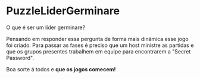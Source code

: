 # PuzzleLiderGerminare
O que é ser um líder germinare?

Pensando em responder essa pergunta de forma mais dinâmica esse jogo foi criado.
Para passar as fases é preciso que um host ministre as partidas e que os grupos presentes trabalhem em equipe para encontrarem a "Secret Password".

Boa sorte á todos e **que os jogos comecem!**
